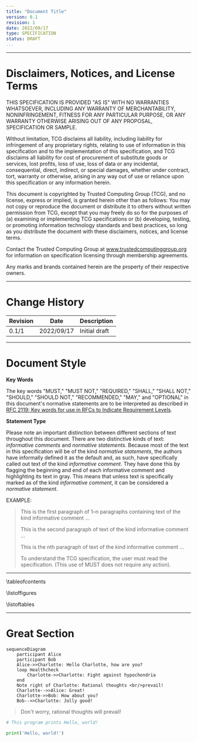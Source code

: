 ```yaml
---
title: "Document Title"
version: 0.1
revision: 1
date: 2022/09/17
type: SPECIFICATION
status: DRAFT
...
```


---

# Disclaimers, Notices, and License Terms

THIS SPECIFICATION IS PROVIDED "AS IS" WITH NO WARRANTIES WHATSOEVER, INCLUDING
ANY WARRANTY OF MERCHANTABILITY, NONINFRINGEMENT, FITNESS FOR ANY PARTICULAR
PURPOSE, OR ANY WARRANTY OTHERWISE ARISING OUT OF ANY PROPOSAL, SPECIFICATION OR
SAMPLE.

Without limitation, TCG disclaims all liability, including liability for
infringement of any proprietary rights, relating to use of information in this
specification and to the implementation of this specification, and TCG disclaims
all liability for cost of procurement of substitute goods or services, lost
profits, loss of use, loss of data or any incidental, consequential, direct,
indirect, or special damages, whether under contract, tort, warranty or
otherwise, arising in any way out of use or reliance upon this specification or
any information herein.

This document is copyrighted by Trusted Computing Group (TCG), and no license,
express or implied, is granted herein other than as follows: You may not copy or
reproduce the document or distribute it to others without written permission
from TCG, except that you may freely do so for the purposes of (a) examining or
implementing TCG specifications or (b) developing, testing, or promoting
information technology standards and best practices, so long as you distribute
the document with these disclaimers, notices, and license terms.

Contact the Trusted Computing Group at www.trustedcomputinggroup.org for
information on specification licensing through membership agreements.

Any marks and brands contained herein are the property of their respective
owners.

---

# Change History

| **Revision** | **Date**   | **Description** |
| ------------ | ---------- | --------------- |
| 0.1/1        | 2022/09/17 | Initial draft   |

---

# Document Style

**Key Words**

The key words "MUST," "MUST NOT," "REQUIRED," "SHALL," "SHALL NOT," "SHOULD,"
"SHOULD NOT," "RECOMMENDED," "MAY," and "OPTIONAL" in this document's normative
statements are to be interpreted as described in
[RFC 2119: Key words for use in RFCs to Indicate Requirement Levels](https://www.ietf.org/rfc/rfc2119.txt).

**Statement Type**

Please note an important distinction between different sections of text
throughout this document. There are two distinctive kinds of text: _informative
comments_ and _normative statements_. Because most of the text in this
specification will be of the kind _normative statements_, the authors have
informally defined it as the default and, as such, have specifically called out
text of the kind _informative comment_. They have done this by flagging the
beginning and end of each informative comment and highlighting its text in gray.
This means that unless text is specifically marked as of the kind _informative
comment_, it can be considered a _normative statement_.

EXAMPLE:

> This is the first paragraph of 1–n paragraphs containing text of the kind
> informative comment ...
>
> This is the second paragraph of text of the kind informative comment ...
>
> This is the nth paragraph of text of the kind informative comment ...
>
> To understand the TCG specification, the user must read the specification.
> (This use of MUST does not require any action).

---

\tableofcontents

\listoffigures

\listoftables

---

# Great Section

```mermaid {caption="Hypochondriac's Conversation"}
sequenceDiagram
    participant Alice
    participant Bob
    Alice->>Charlotte: Hello Charlotte, how are you?
    loop Healthcheck
        Charlotte->>Charlotte: Fight against hypochondria
    end
    Note right of Charlotte: Rational thoughts <br/>prevail!
    Charlotte-->>Alice: Great!
    Charlotte->>Bob: How about you?
    Bob-->>Charlotte: Jolly good!
```

> Don't worry, rational thoughts will prevail!

```python
# This program prints Hello, world!

print('Hello, world!')
```
